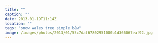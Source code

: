 ```yaml
---
title: ""
caption: ""
date: 2013-01-19T11:14Z
location: ""
tags: "snow wales tree simple b&w"
image: /images/photos/2013/01/55c7daf67802951080b1d366067eaf92.jpg
---
```

